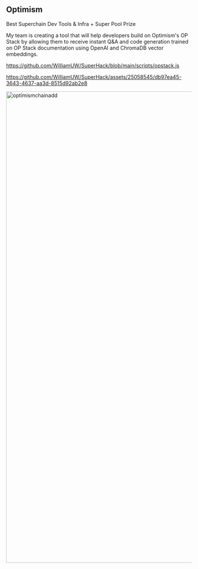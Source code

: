 ## Optimism
Best Superchain Dev Tools & Infra + Super Pool Prize

My team is creating a tool that will help developers build on Optimism's OP Stack by allowing them to receive instant Q&A and code generation trained on OP Stack documentation using OpenAI and ChromaDB vector embeddings.

https://github.com/WilliamUW/SuperHack/blob/main/scripts/opstack.js

https://github.com/WilliamUW/SuperHack/assets/25058545/db97ea45-3643-4637-aa3d-8515d92ab2e8

<img width="1280" alt="optimismchainadd" src="https://github.com/WilliamUW/SuperHack/assets/25058545/aba00975-ab0c-45ee-933e-ac4644fa578b">
